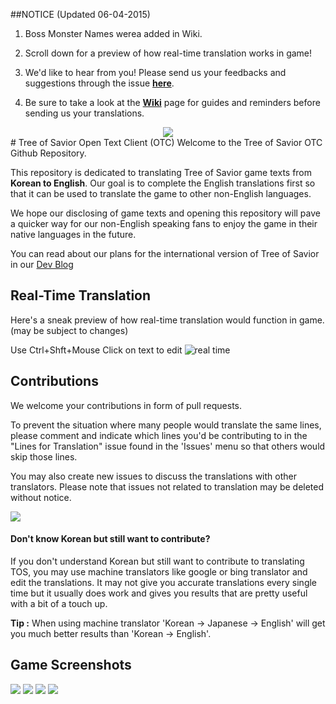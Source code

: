 ##NOTICE (Updated 06-04-2015)

1. Boss Monster Names werea added in Wiki. 

2. Scroll down for a preview of how real-time translation works in game! 

3. We'd like to hear from you! Please send us your feedbacks and suggestions through the issue [**here**](https://github.com/Treeofsavior/EnglishTranslation/issues/308). 

4. Be sure to take a look at the [**Wiki**](https://github.com/Treeofsavior/EnglishTranslation/wiki) page for guides and reminders before sending us your translations.

<center><img src="https://fbcdn-sphotos-g-a.akamaihd.net/hphotos-ak-xap1/v/t1.0-9/969383_419497041509849_21485321_n.jpg?oh=0a0920080697b6fbb91c626ff5ed9aef&oe=55BDD765&__gda__=1434192791_d222694d664092275371caeb98405af5"/></center>
# Tree of Savior Open Text Client (OTC)   
Welcome to the Tree of Savior OTC Github Repository.

This repository is dedicated to translating Tree of Savior game texts from **Korean to English**. Our goal is to complete the English translations first so that it can be used to translate the game to other non-English languages. 

We hope our disclosing of game texts and opening this repository will pave a quicker way for our non-English speaking fans to enjoy the game in their native languages in the future. 

You can read about our plans for the international version of Tree of Savior in our [Dev Blog](http://blog.treeofsavior.com/en/)


## Real-Time Translation
Here's a sneak preview of how real-time translation would function in game. (may be subject to changes)

Use Ctrl+Shft+Mouse Click on text to edit
![real time](http://blog.treeofsavior.com/en/wp-content/uploads/sites/4/2015/04/sample4.gif)

## Contributions

We welcome your contributions in form of pull requests. 

To prevent the situation where many people would translate the same lines, please comment and indicate which lines you'd be contributing to in the "Lines for Translation" issue found in the 'Issues' menu so that others would skip those lines.

You may also create new issues to discuss the translations with other translators. Please note that issues not related to translation may be deleted without notice. 


<img src="https://lh4.googleusercontent.com/YGwDvBpboqxwxWIEibS85PHXcV-wnPQvMMLQC17m3wY=w1028-h478-no"/>

#### Don't know Korean but still want to contribute?  

If you don't understand Korean but still want to contribute to translating TOS, you may use machine translators like google or bing translator and edit the translations. It may not give you accurate translations every single time but it usually does work and gives you results that are pretty useful with a bit of a touch up. 

**Tip :** When using machine translator 'Korean -> Japanese -> English' will get you much better results than 'Korean -> English'. 


## Game Screenshots
<img src="http://blog.treeofsavior.com/en/wp-content/uploads/sites/4/2015/03/2-1024x594.jpg"/>
<img src="http://blog.treeofsavior.com/en/wp-content/uploads/sites/4/2015/03/1-1024x595.jpg"/>
<img src="http://blog.treeofsavior.com/en/wp-content/uploads/sites/4/2015/03/screenshot_20150319_00015-1024x578.jpg"/>
<img src="http://blog.treeofsavior.com/en/wp-content/uploads/sites/4/2015/03/screenshot_20150319_00014-1024x578.jpg"/>




